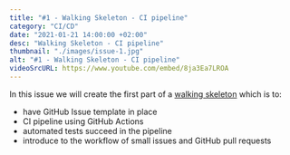 ```yaml
---
title: "#1 - Walking Skeleton - CI pipeline"
category: "CI/CD"
date: "2021-01-21 14:00:00 +02:00"
desc: "Walking Skeleton - CI pipeline"
thumbnail: "./images/issue-1.jpg"
alt: "#1 - Walking Skeleton - CI pipeline"
videoSrcURL: https://www.youtube.com/embed/8ja3Ea7LROA
---
```


In this issue we will create the first part of a [walking skeleton](https://wiki.c2.com/?WalkingSkeleton) which is to:

* have GitHub Issue template in place
* CI pipeline using GitHub Actions
* automated tests succeed in the pipeline
* introduce to the workflow of small issues and GitHub pull requests